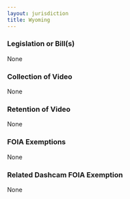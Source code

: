 ```yaml
---
layout: jurisdiction
title: Wyoming
---
```


### Legislation or Bill(s)

None

### Collection of Video

None

### Retention of Video

None

### FOIA Exemptions

None

### Related Dashcam FOIA Exemption

None
